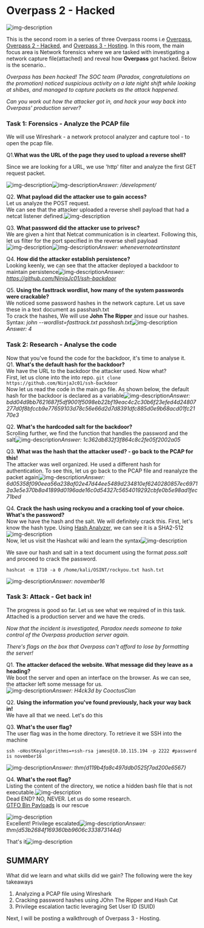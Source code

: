 # Overpass 2 - Hacked

![img-description](<../../.gitbook/assets/bg (1).png>)

This is the second room in a series of three Overpass rooms i.e [Overpass](https://tryhackme.com/room/overpass), [Overpass 2 - Hacked](https://tryhackme.com/room/overpass2hacked), and [Overpass 3 - Hosting](https://tryhackme.com/room/overpass3hosting). In this room, the main focus area is Network forensics where we are tasked with investigating a network capture file(attached) and reveal how **Overpass** got hacked. Below is the scenario..

_Overpass has been hacked! The SOC team (Paradox, congratulations on the promotion) noticed suspicious activity on a late night shift while looking at shibes, and managed to capture packets as the attack happened._

_Can you work out how the attacker got in, and hack your way back into Overpass' production server?_

### Task 1: Forensics - Analyze the PCAP file

We will use Wireshark - a network protocol analyzer and capture tool - to open the pcap file.

Q1.**What was the URL of the page they used to upload a reverse shell?**

Since we are looking for a URL, we use 'http' filter and analyze the first GET request packet.

![img-description](../../.gitbook/assets/o1.png)![img-description](../../.gitbook/assets/o2.png)_Answer: /development/_

Q2. **What payload did the attacker use to gain access?**\
Let us analyze the POST request.\
We can see that the attacker uploaded a reverse shell payload that had a netcat listener defined.![img-description](../../.gitbook/assets/2.bmp)

Q3. **What password did the attacker use to privesc?**\
We are given a hint that Netcat communication is in cleartext. Following this, let us filter for the port specified in the reverse shell payload![img-description](../../.gitbook/assets/3.bmp)![img-description](../../.gitbook/assets/5.bmp)_Answer: whenevernoteartinstant_

Q4. **How did the attacker establish persistence?**\
Looking keenly, we can see that the attacker deployed a backdoor to maintain persistence![img-description](../../.gitbook/assets/6.bmp)_Answer: https://github.com/NinjaJc01/ssh-backdoor_

Q5. **Using the fasttrack wordlist, how many of the system passwords were crackable?**\
We noticed some password hashes in the network capture. Let us save these in a text document as passhash.txt\
To crack the hashes, We will use **John The Ripper** and issue our hashes. Syntax: _john --wordlist=fasttrack.txt passhash.txt_![img-description](../../.gitbook/assets/7.bmp)_Answer: 4_

### Task 2: Research - Analyse the code

Now that you've found the code for the backdoor, it's time to analyse it.\
Q1. **What's the default hash for the backdoor?**\
We have the URL to the backdoor the attacker used. Now what?\
First, let us clone into the into repo. `git clone https://github.com/NinjaJc01/ssh-backdoor`\
Now let us read the code in the main.go file. As shown below, the default hash for the backdoor is declared as a variable![img-description](../../.gitbook/assets/8.bmp)_Answer: bdd04d9bb7621687f5df9001f5098eb22bf19eac4c2c30b6f23efed4d24807277d0f8bfccb9e77659103d78c56e66d2d7d8391dfc885d0e9b68acd01fc2170e3_

Q2. **What's the hardcoded salt for the backdoor?**\
Scrolling further, we find the function that handles the password and the salt![img-description](../../.gitbook/assets/9.bmp)_Answer: 1c362db832f3f864c8c2fe05f2002a05_

Q3. **What was the hash that the attacker used? - go back to the PCAP for this!**\
The attacker was well organized. He used a different hash for authentication. To see this, let us go back to the PCAP file and reanalyze the packet again![img-description](../../.gitbook/assets/10.bmp)_Answer: 6d05358f090eea56a238af02e47d44ee5489d234810ef6240280857ec69712a3e5e370b8a41899d0196ade16c0d54327c5654019292cbfe0b5e98ad1fec71bed_

Q4. **Crack the hash using rockyou and a cracking tool of your choice. What's the password?**\
Now we have the hash and the salt. We will definitely crack this. First, let's know the hash type. Using [Hash Analyzer](https://www.tunnelsup.com/hash-analyzer/), we can see it is a SHA2-512![img-description](../../.gitbook/assets/11.bmp)\
Now, let us visit the Hashcat wiki and learn the syntax![img-description](../../.gitbook/assets/12.bmp)

We save our hash and salt in a text document using the format _$pass.$salt_ and proceed to crack the password.

```
hashcat -m 1710 -a 0 /home/kali/OSINT/rockyou.txt hash.txt
```

![img-description](../../.gitbook/assets/13.bmp)_Answer: november16_

### Task 3: Attack - Get back in!

The progress is good so far. Let us see what we required of in this task. Attached is a production server and we have the creds.

_Now that the incident is investigated, Paradox needs someone to take control of the Overpass production server again._

_There's flags on the box that Overpass can't afford to lose by formatting the server!_

Q1. **The attacker defaced the website. What message did they leave as a heading?**\
We boot the server and open an interface on the browser. As we can see, the attacker left some message for us.\
![img-description](../../.gitbook/assets/14.bmp)_Answer: H4ck3d by CooctusClan_

Q2. **Using the information you've found previously, hack your way back in!**\
We have all that we need. Let's do this

Q3. **What's the user flag?**\
The user flag was in the home directory. To retrieve it we SSH into the machine

```
ssh -oHostKeyalgorithms=+ssh-rsa james@10.10.115.194 -p 2222 #password is november16
```

![img-description](../../.gitbook/assets/15.bmp)_Answer: thm{d119b4fa8c497ddb0525f7ad200e6567}_

Q4. **What's the root flag?**\
Listing the content of the directory, we notice a hidden bash file that is not executable.![img-description](../../.gitbook/assets/16.bmp)\
Dead END? NO, NEVER. Let us do some research.\
[GTFO Bin Payloads](https://gtfobins.github.io/gtfobins/python/) is our rescue

![img-description](../../.gitbook/assets/17.bmp)\
Excellent! Privilege escalated![img-description](../../.gitbook/assets/18.bmp)_Answer: thm{d53b2684f169360bb9606c333873144d}_

That's it![img-description](../../.gitbook/assets/19.bmp)

## SUMMARY

What did we learn and what skills did we gain? The following were the key takeaways

1. Analyzing a PCAP file using Wireshark
2. Cracking password hashes using JOhn The Ripper and Hash Cat
3. Privilege escalation tactic leveraging Set User ID (SUID)

Next, I will be posting a walkthrough of Overpass 3 - Hosting.
